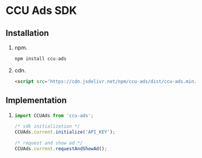 # CCU Ads SDK

## Installation

1. npm.
    ```javascript
    npm install ccu-ads
    ```

1. cdn.
    ```html
    <script src='https://cdn.jsdelivr.net/npm/ccu-ads/dist/ccu-ads.min.js' />
    ```

## Implementation
1.
    ```javascript
    import CCUAds from 'ccu-ads';

    /* sdk initialization */
    CCUAds.current.initialize('API_KEY');

    /* request and show ad */
    CCUAds.current.requestAndShowAd();
    ```